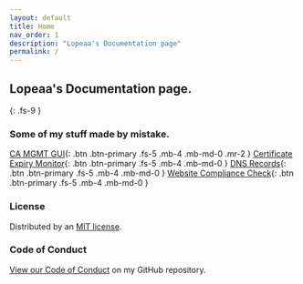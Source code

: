 ```yaml
---
layout: default
title: Home
nav_order: 1
description: "Lopeaa's Documentation page"
permalink: /
---
```


## Lopeaa's Documentation page.
{: .fs-9 }
### Some of my stuff made by mistake.
<!-- <div class="" markdown="1">

| Mistake        |   Status        | Year |
|:-------------|:------------------|:------|
| Certificate Authority           | Demo | 2018  |
| Certificate expiry monitor | Beta   | 2021  |
| DNS Records           | Demo `dnsr`      | 2021   |
| Website compliance Check         | Alpha `TLS` config | 2021  |

</div>
 -->
[CA MGMT GUI](https://liquabit.com){: .btn .btn-primary .fs-5 .mb-4 .mb-md-0 .mr-2 } [Certificate Expiry Monitor](https://liquabit.com){: .btn .btn-primary .fs-5 .mb-4 .mb-md-0 } [DNS Records](https://liquabit.com){: .btn .btn-primary .fs-5 .mb-4 .mb-md-0 }  [Website Compliance Check](https://liquabit.com){: .btn .btn-primary .fs-5 .mb-4 .mb-md-0 }


### License

 Distributed by an [MIT license](https://github.com/lopeaa/lopeaa.github.io/LICENSE.txt).

### Code of Conduct

[View our Code of Conduct](https://github.com/lopeaa/lopeaa.github.io/CODE_OF_CONDUCT.md) on my GitHub repository.
